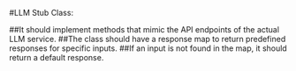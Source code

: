 #LLM Stub Class:

##It should implement methods that mimic the API endpoints of the actual LLM service.
##The class should have a response map to return predefined responses for specific inputs.
##If an input is not found in the map, it should return a default response.
